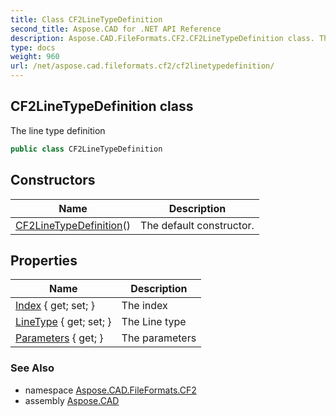 ```yaml
---
title: Class CF2LineTypeDefinition
second_title: Aspose.CAD for .NET API Reference
description: Aspose.CAD.FileFormats.CF2.CF2LineTypeDefinition class. The line type definition
type: docs
weight: 960
url: /net/aspose.cad.fileformats.cf2/cf2linetypedefinition/
---
```

## CF2LineTypeDefinition class

The line type definition

```csharp
public class CF2LineTypeDefinition
```

## Constructors

| Name | Description |
| --- | --- |
| [CF2LineTypeDefinition](cf2linetypedefinition/)() | The default constructor. |

## Properties

| Name | Description |
| --- | --- |
| [Index](../../aspose.cad.fileformats.cf2/cf2linetypedefinition/index/) { get; set; } | The index |
| [LineType](../../aspose.cad.fileformats.cf2/cf2linetypedefinition/linetype/) { get; set; } | The Line type |
| [Parameters](../../aspose.cad.fileformats.cf2/cf2linetypedefinition/parameters/) { get; } | The parameters |

### See Also

* namespace [Aspose.CAD.FileFormats.CF2](../../aspose.cad.fileformats.cf2/)
* assembly [Aspose.CAD](../../)


